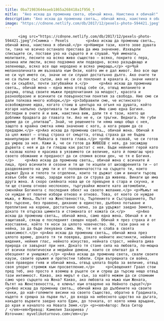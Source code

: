 ```yaml
---
title: 0ba71983644eaeb1865a268418a1f956_t
mitle:  "Ако искаш да промениш света, обичай жена. Наистина я обичай!"
description: "Ако искаш да промениш света…, обичай жена, наистина я обичай. Намери тази, която зове душата ти, така че всичко останало престава да има значение. Изхвърли списъците си, постави ухо на сърцето ѝ и слушай. Чуй имената, молитвите, песните на всяко живо същество – всяко, покрито с пера, козина или люспи, всяко подземно или подводно, всяко …"
image: "https://cdnone.netlify.com/db/2017/12/pexels-photo-594421.jpeg"
---
```


          <img src="https://cdnone.netlify.com/db/2017/12/pexels-photo-594421.jpeg"/>Снимка - Pexels        <p>Ако искаш да промениш света…, обичай жена, наистина я обичай.</p> <p>Намери тази, която зове душата ти, така че всичко останало престава да има значение. Изхвърли списъците си, постави ухо на сърцето ѝ и слушай. Чуй имената, молитвите, песните на всяко живо същество – всяко, покрито с пера, козина или люспи, всяко подземно или подводно, всяко разцъфващо и зеленеещо, всяко все още неродено и всяко умиращо…</p> <p>Чуй меланхоличната им възхвала към Онзи, който им е дал живот. Ако все още не си чул името си, значи не си слушал достатъчно дълго. Ако очите ти не са пълни със сълзи, ако не си се поклонил в краката ѝ, значи никога не си скърбял, почти загубвайки я.</p>     <p>Ако искаш да промениш света…, обичай жена – една жена отвъд себе си, отвъд желанието и разума, отвъд своите мъжки предпочитания за младост, красота и разнообразие и всичките си повърхностни понятия за свобода. Ние сме си дали толкова много избори…</p> <p>Забравили сме, че истинското освобождение идва, когато стоиш в центъра на огъня на душата, който изгаря напълно съпротивата ти към Любовта. Има само една Богиня. Погледни в очите ѝ и виж, наистина виж, дали тя е тази, която ще доближи брадвата до главата ти. Ако не е, си тръгни. Веднага. Не губи време да се „опитваш“. Знай, че решението ти няма нищо общо с нея, защото в крайна сметка няма значение с кого, а кога решим да се предадем.</p> <p>Ако искаш да промениш света…, обичай жена. Обичай я за цял живот – отвъд страха от смъртта, отвъд страха да не бъдеш манипулиран от Майката в твоята глава.</p> <p>Не ѝ казвай, че си готов да умреш за нея. Кажи ѝ, че си готов да ЖИВЕЕШ с нея, да засаждаш дървета с нея и да ги гледаш как растат с нея. Бъди нейният герой като ѝ казваш колко е красива в уязвимото си величие, като ѝ помагаш чрез своето обожание и преданост да си спомня всеки ден, че тя e Богиня.</p>     <p>Ако искаш да промениш света…, обичай жена с всичките ѝ лица, през всичките ѝ сезони и тя ще те изцели от шизофренията ти – от раздвояването на ума ти и от половинчатостта на сърцето ти, които държат Духа и тялото ти отделени, които те държат сам и винаги търсещ извън Себе си нещо, заради което да си струва да живееш. Винаги ще има друга жена. А скоро сияйната нова ще се превърне в стара и скучна, и ти ще станеш отново неспокоен, търгувайки жените като автомобили, сменяйки Богинята с последния обект на своето желание.</p> <p>Мъжът не се нуждае от повече избори отново и отново. Това, от което се нуждае мъжа, е Жена… Пътят на Женствеността, Търпението и Състраданието, Път без търсене, без правене, дихание в единство, дълбоко потъване и преплитане на корени, достатъчно силно, за да удържат заедно Земята, докато тя отърсва цимента и стоманата от кожата си.</p>     <p>Ако искаш да промениш света…, обичай жена, само една жена. Обичай я и я защитавай, сякаш е последният свещен кораб. Обичай я през страха ѝ от изоставяне, който тя носи за цялото човечество. Не, тази рана не е нейна, за да бъде лекувана сама. Не, тя не е слаба в своята зависимост.</p> <p>Ако искаш да промениш света…, обичай жена през цялото време, докато тя ти повярва, докато нейните инстинкти, нейните видения, нейния глас, нейното изкуство, нейната страст, нейната дива природа се завърнат при нея. Докато тя стане сила на любовта, по-мощна от всички политически и медийни демони, които се опитват да я обезценят и унищожат.</p> <p>Ако искаш да промениш света, свали своите каузи, своите оръжия и протестни табели. Спри вътрешната си война, своя праведен гняв и обичай жена… отвъд цялата борба за величие, отвъд своя упорит стремеж към просветление.</p>     <p>Свещеният Граал стои пред теб, ако просто я вземеш в ръцете си и спреш да търсиш нещо отвъд тази интимност. Какво, ако мирът е сън, за който можем да си спомним само чрез сърцето на Жена? Какво, ако любовта на мъжа към Жената, Пътят на Женствеността, е ключът към отваряне на Нейното сърце?</p> <p>Ако искаш да промениш света…, обичай жена до дълбините на своите сенки, до най-големите висини на своето Същество, обратно в Градината, където я срещна за първи път, до входа на небесното царство на дъгата, накъдето вървите заедно като Един, до точката, от която няма връщане, до края и началото на Новата Земя.</p> <p><em>Автор: Лиза Ситор / </em><em>Превод: Камелия Захариева / Източник: myvelikoturnovo.com</em></p>        
